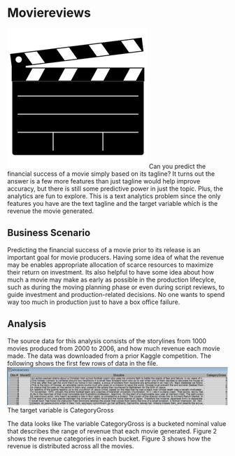 # Moviereviews
![image of movie](/images/movies2.png)
Can you predict the financial success of a movie simply based on its tagline?  It turns out the answer is a few more features than just tagline would help improve   accuracy, but there is still some predictive power in just the topic.  Plus, the analytics are fun to explore.  This is a text analytics problem since the only features you have are the text tagline and the target variable which is the revenue the movie generated.  
## Business Scenario
Predicting the financial success of a movie prior to its release is an important goal for movie producers.  Having some idea of what the revenue may be enables appropriate allocation of scarce resources to maximize their return on investment.  Its also helpful to have some idea about how much a movie may make as early as possible in the production lifecylce, such as during the moving planning phase or even during script reviews, to guide investment and production-related decisions.  No one wants to spend way too much in production just to have a box office failure.  
## Analysis
The source data for this analysis consists of the storylines from 1000 movies produced from 2000 to 2006, and how much revenue each movie made.  The data was downloaded from a prior Kaggle competition.  The following shows the first few rows of data in the file. 
![image of data](/images/data.png)
The target variable is CategoryGross

The data looks like The variable CategoryGross is a bucketed nominal value that describes the range of revenue that each movie generated.  Figure 2 shows the revenue categories in each bucket.   Figure 3 shows how the revenue is distributed across all the movies.   

